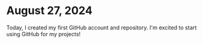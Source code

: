 # August 27, 2024

Today, I created my first GitHub account and repository. I'm excited to start using GitHub for my projects!
